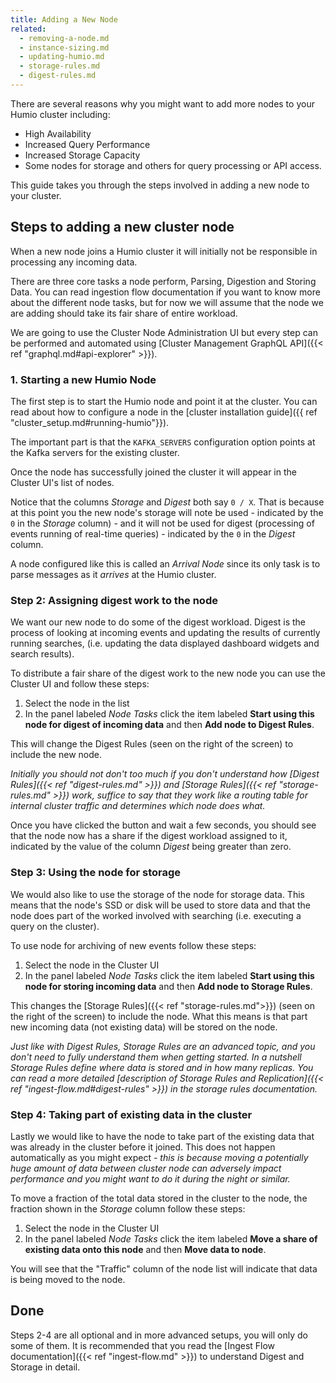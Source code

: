 ```yaml
---
title: Adding a New Node
related:
  - removing-a-node.md
  - instance-sizing.md
  - updating-humio.md
  - storage-rules.md
  - digest-rules.md
---
```


There are several reasons why you might want to add more nodes to your Humio
cluster including:

- High Availability
- Increased Query Performance
- Increased Storage Capacity
- Some nodes for storage and others for query processing or API access.

This guide takes you through the steps involved in adding a new node to your
cluster.

## Steps to adding a new cluster node

When a new node joins a Humio cluster it will initially not be responsible
in processing any incoming data.

There are three core tasks a node perform, Parsing, Digestion and Storing Data.
You can read ingestion flow documentation if you want to know more about the
different node tasks, but for now we will assume that the node we are adding
should take its fair share of entire workload.

We are going to use the Cluster Node Administration UI but every step can be
performed and automated using [Cluster Management GraphQL API]({{< ref "graphql.md#api-explorer" >}}).

### 1. Starting a new Humio Node

The first step is to start the Humio node and point it at the cluster. You can
read about how to configure a node in the [cluster installation guide]({{ ref "cluster_setup.md#running-humio"}}).

The important part is that the `KAFKA_SERVERS` configuration option
points at the Kafka servers for the existing cluster.

Once the node has successfully joined the cluster it will appear in the
Cluster UI's list of nodes.

Notice that the columns _Storage_ and _Digest_ both say `0 / X`. That is because
at this point you the new node's storage will note be used - indicated by the `0` in the _Storage_ column) -
and it will not be used for digest (processing of events running of real-time queries) -
indicated by the `0` in the _Digest_ column.

A node configured like this is called an _Arrival Node_ since its only task
is to parse messages as it _arrives_ at the Humio cluster.

### Step 2: Assigning digest work to the node

We want our new node to do some of the digest workload. Digest is the process
of looking at incoming events and updating the results of currently running searches,
(i.e. updating the data displayed dashboard widgets and search results).

To distribute a fair share of the digest work to the new node you can use the
Cluster UI and follow these steps:

1. Select the node in the list
1. In the panel labeled _Node Tasks_ click the item labeled __Start using this node for digest of incoming data__ and then __Add node to Digest Rules__.

This will change the Digest Rules (seen on the right of the screen) to include the new node.

_Initially you should not don't too much if you don't understand how [Digest Rules]({{< ref "digest-rules.md" >}}) and [Storage Rules]({{< ref "storage-rules.md" >}}) work, suffice to say that they work like a routing table for internal cluster traffic and determines
which node does what._

<!-- TODO: Update for high availability -->

Once you have clicked the button and wait a few seconds, you should see that the
node now has a share if the digest workload assigned to it, indicated by the value
of the column _Digest_ being greater than zero.

### Step 3: Using the node for storage

We would also like to use the storage of the node for storage data. This means
that the node's SSD or disk will be used to store data and that the node does part
of the worked involved with searching (i.e. executing a query on the cluster).

To use node for archiving of new events follow these steps:

1. Select the node in the Cluster UI
1. In the panel labeled _Node Tasks_ click the item labeled __Start using this node for storing incoming data__ and then __Add node to Storage Rules__.

This changes the [Storage Rules]({{< ref "storage-rules.md">}}) (seen on the right of the screen) to include the node.
What this means is that part new incoming data (not existing data) will be stored
on the node.

_Just like with Digest Rules, Storage Rules are an advanced topic, and you don't need to
fully understand them when getting started. In a nutshell Storage Rules define where data is stored
and in how many replicas. You can read a more detailed [description of Storage Rules and Replication]({{< ref "ingest-flow.md#digest-rules" >}})
in the storage rules documentation._

### Step 4: Taking part of existing data in the cluster

Lastly we would like to have the node to take part of the existing data that was
already in the cluster before it joined. This does not happen automatically as you
might expect _- this is because moving a potentially huge amount of data between
cluster node can adversely impact performance and you might want to do it during the night
or similar._

To move a fraction of the total data stored in the cluster to the node, the fraction shown in the _Storage_ column
follow these steps:

1. Select the node in the Cluster UI
1. In the panel labeled _Node Tasks_ click the item labeled __Move a share of existing data onto this node__ and then __Move data to node__.

You will see that the "Traffic" column of the node list will indicate that data is
being moved to the node.


## Done

Steps 2-4 are all optional and in more advanced setups, you will only do some
of them. It is recommended that you read the [Ingest Flow documentation]({{< ref "ingest-flow.md" >}}) to
understand Digest and Storage in detail.
